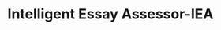 ---
title: "Intelligent Essay Assessor-IEA"

categories: ['']

tags: ['Intelligent', 'Essay', 'Assessor', 'IEA']

arwords: 'مقيم المقالة الذَّكيّ'

arexps: []

enwords: ['Intelligent Essay Assessor-IEA']

enexps: []

arlexicons: 'ق'

enlexicons: 'I'

authors: ['Ruqayya Roshdy']

translators: ['X']

citations: 'تطبيقات أساسية في المعالجة الآلية للغة العربية'

sources: 'مركز الملك عبدالله بن عبدالعزيز الدولي لخدمة اللغة العربية'

slug: ""
---
